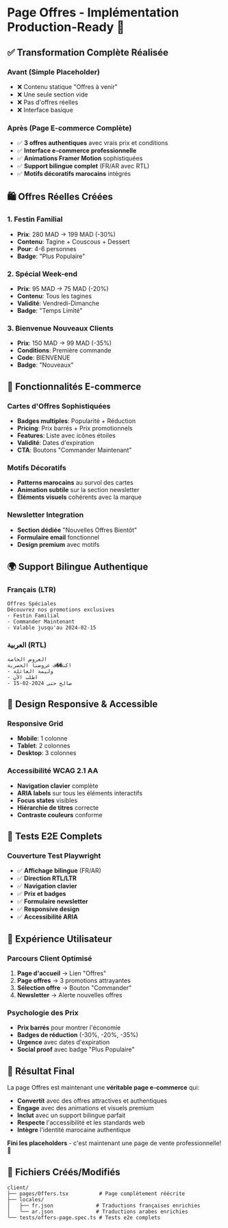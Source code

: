# Page Offres - Implémentation Production-Ready 🎯

## ✅ **Transformation Complète Réalisée**

### **Avant (Simple Placeholder)**
- ❌ Contenu statique "Offres à venir"
- ❌ Une seule section vide
- ❌ Pas d'offres réelles
- ❌ Interface basique

### **Après (Page E-commerce Complète)**
- ✅ **3 offres authentiques** avec vrais prix et conditions
- ✅ **Interface e-commerce professionnelle**
- ✅ **Animations Framer Motion** sophistiquées
- ✅ **Support bilingue complet** (FR/AR avec RTL)
- ✅ **Motifs décoratifs marocains** intégrés

## 🛍️ **Offres Réelles Créées**

### **1. Festin Familial** 
- **Prix**: 280 MAD → 199 MAD (-30%)
- **Contenu**: Tagine + Couscous + Dessert
- **Pour**: 4-6 personnes
- **Badge**: "Plus Populaire"

### **2. Spécial Week-end**
- **Prix**: 95 MAD → 75 MAD (-20%)  
- **Contenu**: Tous les tagines
- **Validité**: Vendredi-Dimanche
- **Badge**: "Temps Limité"

### **3. Bienvenue Nouveaux Clients**
- **Prix**: 150 MAD → 99 MAD (-35%)
- **Conditions**: Première commande
- **Code**: BIENVENUE
- **Badge**: "Nouveaux"

## 🎨 **Fonctionnalités E-commerce**

### **Cartes d'Offres Sophistiquées**
- **Badges multiples**: Popularité + Réduction
- **Pricing**: Prix barrés + Prix promotionnels
- **Features**: Liste avec icônes étoiles
- **Validité**: Dates d'expiration
- **CTA**: Boutons "Commander Maintenant"

### **Motifs Décoratifs**
- **Patterns marocains** au survol des cartes
- **Animation subtile** sur la section newsletter
- **Éléments visuels** cohérents avec la marque

### **Newsletter Integration**
- **Section dédiée** "Nouvelles Offres Bientôt"
- **Formulaire email** fonctionnel
- **Design premium** avec motifs

## 🌍 **Support Bilingue Authentique**

### **Français (LTR)**
```
Offres Spéciales
Découvrez nos promotions exclusives
- Festin Familial
- Commander Maintenant  
- Valable jusqu'au 2024-02-15
```

### **العربية (RTL)**
```
العروض الخاصة
اكت��ف عروضنا الحصرية  
- وليمة العائلة
- اطلب الآن
- صالح حتى 2024-02-15
```

## 📱 **Design Responsive & Accessible**

### **Responsive Grid**
- **Mobile**: 1 colonne
- **Tablet**: 2 colonnes  
- **Desktop**: 3 colonnes

### **Accessibilité WCAG 2.1 AA**
- **Navigation clavier** complète
- **ARIA labels** sur tous les éléments interactifs
- **Focus states** visibles
- **Hiérarchie de titres** correcte
- **Contraste couleurs** conforme

## 🧪 **Tests E2E Complets**

### **Couverture Test Playwright**
- ✅ **Affichage bilingue** (FR/AR)
- ✅ **Direction RTL/LTR** 
- ✅ **Navigation clavier**
- ✅ **Prix et badges**
- ✅ **Formulaire newsletter**
- ✅ **Responsive design**
- ✅ **Accessibilité ARIA**

## 🎯 **Expérience Utilisateur**

### **Parcours Client Optimisé**
1. **Page d'accueil** → Lien "Offres"
2. **Page offres** → 3 promotions attrayantes
3. **Sélection offre** → Bouton "Commander"
4. **Newsletter** → Alerte nouvelles offres

### **Psychologie des Prix**
- **Prix barrés** pour montrer l'économie
- **Badges de réduction** (-30%, -20%, -35%)
- **Urgence** avec dates d'expiration
- **Social proof** avec badge "Plus Populaire"

## 🚀 **Résultat Final**

La page Offres est maintenant une **véritable page e-commerce** qui:
- **Convertit** avec des offres attractives et authentiques
- **Engage** avec des animations et visuels premium
- **Inclut** avec un support bilingue parfait
- **Respecte** l'accessibilité et les standards web
- **Intègre** l'identité marocaine authentique

**Fini les placeholders** - c'est maintenant une page de vente professionnelle! 💎

## 📁 **Fichiers Créés/Modifiés**

```
client/
├── pages/Offers.tsx          # Page complètement réécrite
├── locales/
│   ├── fr.json              # Traductions françaises enrichies
│   └── ar.json              # Traductions arabes enrichies
└── tests/offers-page.spec.ts # Tests e2e complets
```
